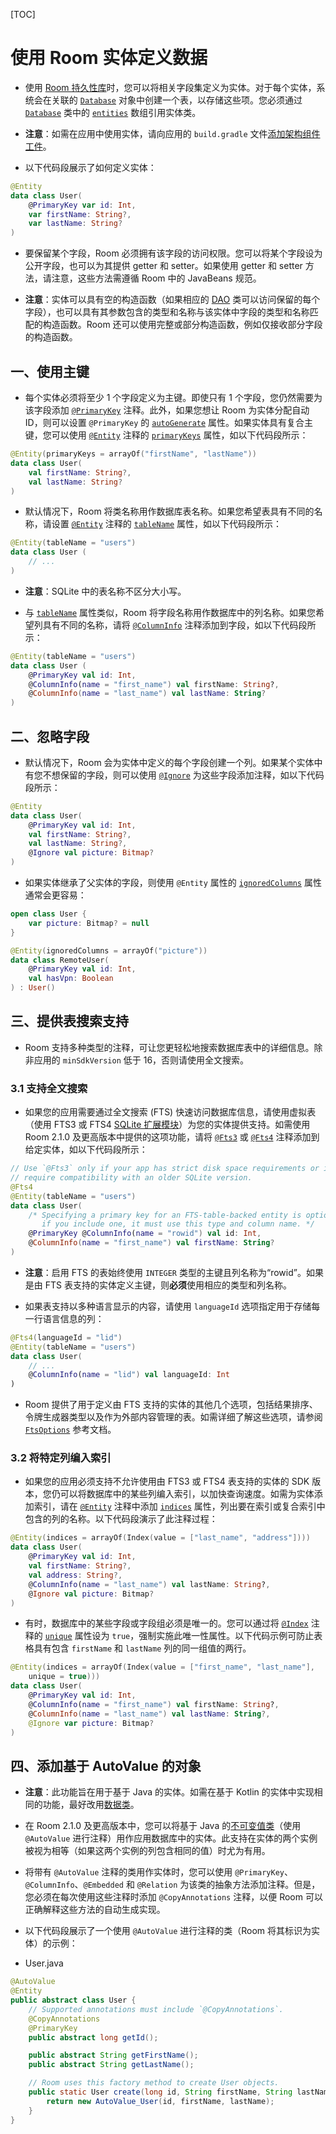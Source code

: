 [TOC]

# 使用 Room 实体定义数据

* 使用 [Room 持久性库](https://developer.android.google.cn/training/data-storage/room)时，您可以将相关字段集定义为实体。对于每个实体，系统会在关联的 [`Database`](https://developer.android.google.cn/reference/androidx/room/Database) 对象中创建一个表，以存储这些项。您必须通过 [`Database`](https://developer.android.google.cn/reference/androidx/room/Database) 类中的 [`entities`](https://developer.android.google.cn/reference/androidx/room/Database#entities()) 数组引用实体类。

* **注意**：如需在应用中使用实体，请向应用的 `build.gradle` 文件[添加架构组件工件](https://developer.android.google.cn/topic/libraries/architecture/adding-components)。

* 以下代码段展示了如何定义实体：

```kotlin
@Entity
data class User(
	@PrimaryKey var id: Int,
    var firstName: String?,
    var lastName: String?
)    
```

* 要保留某个字段，Room 必须拥有该字段的访问权限。您可以将某个字段设为公开字段，也可以为其提供 getter 和 setter。如果使用 getter 和 setter 方法，请注意，这些方法需遵循 Room 中的 JavaBeans 规范。

* **注意**：实体可以具有空的构造函数（如果相应的 [DAO](https://developer.android.google.cn/training/data-storage/room/accessing-data) 类可以访问保留的每个字段），也可以具有其参数包含的类型和名称与该实体中字段的类型和名称匹配的构造函数。Room 还可以使用完整或部分构造函数，例如仅接收部分字段的构造函数。

## 一、使用主键

* 每个实体必须将至少 1 个字段定义为主键。即使只有 1 个字段，您仍然需要为该字段添加 [`@PrimaryKey`](https://developer.android.google.cn/reference/androidx/room/PrimaryKey) 注释。此外，如果您想让 Room 为实体分配自动 ID，则可以设置 `@PrimaryKey` 的 [`autoGenerate`](https://developer.android.google.cn/reference/androidx/room/PrimaryKey#autoGenerate()) 属性。如果实体具有复合主键，您可以使用 [`@Entity`](https://developer.android.google.cn/reference/androidx/room/Entity) 注释的 [`primaryKeys`](https://developer.android.google.cn/reference/androidx/room/Entity#primaryKeys()) 属性，如以下代码段所示：

```kotlin
@Entity(primaryKeys = arrayOf("firstName", "lastName"))
data class User(
    val firstName: String?,
    val lastName: String?
)
```

* 默认情况下，Room 将类名称用作数据库表名称。如果您希望表具有不同的名称，请设置 [`@Entity`](https://developer.android.google.cn/reference/androidx/room/Entity) 注释的 [`tableName`](https://developer.android.google.cn/reference/androidx/room/Entity#tableName()) 属性，如以下代码段所示：

```kotlin
@Entity(tableName = "users")
data class User (
    // ...
)
```

* **注意**：SQLite 中的表名称不区分大小写。

* 与 [`tableName`](https://developer.android.google.cn/reference/androidx/room/Entity#tableName()) 属性类似，Room 将字段名称用作数据库中的列名称。如果您希望列具有不同的名称，请将 [`@ColumnInfo`](https://developer.android.google.cn/reference/androidx/room/ColumnInfo) 注释添加到字段，如以下代码段所示：

```kotlin
@Entity(tableName = "users")
data class User (
    @PrimaryKey val id: Int,
    @ColumnInfo(name = "first_name") val firstName: String?,
    @ColumnInfo(name = "last_name") val lastName: String?
)
```

## 二、忽略字段

* 默认情况下，Room 会为实体中定义的每个字段创建一个列。如果某个实体中有您不想保留的字段，则可以使用 [`@Ignore`](https://developer.android.google.cn/reference/androidx/room/Ignore) 为这些字段添加注释，如以下代码段所示：

```kotlin
@Entity
data class User(
    @PrimaryKey val id: Int,
    val firstName: String?,
    val lastName: String?,
    @Ignore val picture: Bitmap?
)
```

* 如果实体继承了父实体的字段，则使用 `@Entity` 属性的 [`ignoredColumns`](https://developer.android.google.cn/reference/androidx/room/Entity#ignoredcolumns) 属性通常会更容易：

```kotlin
open class User {
    var picture: Bitmap? = null
}

@Entity(ignoredColumns = arrayOf("picture"))
data class RemoteUser(
    @PrimaryKey val id: Int,
    val hasVpn: Boolean
) : User()
```

## 三、提供表搜索支持

* Room 支持多种类型的注释，可让您更轻松地搜索数据库表中的详细信息。除非应用的 `minSdkVersion` 低于 16，否则请使用全文搜索。

### 3.1 支持全文搜索

* 如果您的应用需要通过全文搜索 (FTS) 快速访问数据库信息，请使用虚拟表（使用 FTS3 或 FTS4 [SQLite 扩展模块](https://www.sqlite.org/fts3.html)）为您的实体提供支持。如需使用 Room 2.1.0 及更高版本中提供的这项功能，请将 [`@Fts3`](https://developer.android.google.cn/reference/androidx/room/Fts3) 或 [`@Fts4`](https://developer.android.google.cn/reference/androidx/room/Fts4) 注释添加到给定实体，如以下代码段所示：

```kotlin
// Use `@Fts3` only if your app has strict disk space requirements or if you
// require compatibility with an older SQLite version.
@Fts4
@Entity(tableName = "users")
data class User(
    /* Specifying a primary key for an FTS-table-backed entity is optional, but
       if you include one, it must use this type and column name. */
    @PrimaryKey @ColumnInfo(name = "rowid") val id: Int,
    @ColumnInfo(name = "first_name") val firstName: String?
)
```

* **注意**：启用 FTS 的表始终使用 `INTEGER` 类型的主键且列名称为“rowid”。如果是由 FTS 表支持的实体定义主键，则**必须**使用相应的类型和列名称。

* 如果表支持以多种语言显示的内容，请使用 `languageId` 选项指定用于存储每一行语言信息的列：

```kotlin
@Fts4(languageId = "lid")
@Entity(tableName = "users")
data class User(
    // ...
    @ColumnInfo(name = "lid") val languageId: Int
)
```

* Room 提供了用于定义由 FTS 支持的实体的其他几个选项，包括结果排序、令牌生成器类型以及作为外部内容管理的表。如需详细了解这些选项，请参阅 [`FtsOptions`](https://developer.android.google.cn/reference/androidx/room/FtsOptions) 参考文档。

### 3.2 将特定列编入索引

* 如果您的应用必须支持不允许使用由 FTS3 或 FTS4 表支持的实体的 SDK 版本，您仍可以将数据库中的某些列编入索引，以加快查询速度。如需为实体添加索引，请在 [`@Entity`](https://developer.android.google.cn/reference/androidx/room/Entity) 注释中添加 [`indices`](https://developer.android.google.cn/reference/androidx/room/Entity#indices()) 属性，列出要在索引或复合索引中包含的列的名称。以下代码段演示了此注释过程：

```kotlin
@Entity(indices = arrayOf(Index(value = ["last_name", "address"])))
data class User(
    @PrimaryKey val id: Int,
    val firstName: String?,
    val address: String?,
    @ColumnInfo(name = "last_name") val lastName: String?,
    @Ignore val picture: Bitmap?
)
```

* 有时，数据库中的某些字段或字段组必须是唯一的。您可以通过将 [`@Index`](https://developer.android.google.cn/reference/androidx/room) 注释的 [`unique`](https://developer.android.google.cn/reference/androidx/room#unique()) 属性设为 `true`，强制实施此唯一性属性。以下代码示例可防止表格具有包含 `firstName` 和 `lastName` 列的同一组值的两行。

```kotlin
@Entity(indices = arrayOf(Index(value = ["first_name", "last_name"],
    unique = true)))
data class User(
    @PrimaryKey val id: Int,
    @ColumnInfo(name = "first_name") val firstName: String?,
    @ColumnInfo(name = "last_name") val lastName: String?,
    @Ignore var picture: Bitmap?
)
```

## 四、添加基于 AutoValue 的对象

* **注意**：此功能旨在用于基于 Java 的实体。如需在基于 Kotlin 的实体中实现相同的功能，最好改用[数据类](https://kotlinlang.org/docs/reference/data-classes.html)。

* 在 Room 2.1.0 及更高版本中，您可以将基于 Java 的[不可变值类](https://github.com/google/auto/blob/master/value/userguide/index.md)（使用 `@AutoValue` 进行注释）用作应用数据库中的实体。此支持在实体的两个实例被视为相等（如果这两个实例的列包含相同的值）时尤为有用。

* 将带有 `@AutoValue` 注释的类用作实体时，您可以使用 `@PrimaryKey`、`@ColumnInfo`、`@Embedded` 和 `@Relation` 为该类的抽象方法添加注释。但是，您必须在每次使用这些注释时添加 `@CopyAnnotations` 注释，以便 Room 可以正确解释这些方法的自动生成实现。

* 以下代码段展示了一个使用 `@AutoValue` 进行注释的类（Room 将其标识为实体）的示例：

* User.java

```java
@AutoValue
@Entity
public abstract class User {
	// Supported annotations must include `@CopyAnnotations`.
    @CopyAnnotations
    @PrimaryKey
    public abstract long getId();

    public abstract String getFirstName();
    public abstract String getLastName();

	// Room uses this factory method to create User objects.
    public static User create(long id, String firstName, String lastName) {
    	return new AutoValue_User(id, firstName, lastName);
	}
}    
```

[
  ](https://developer.android.google.cn/training/data-storage/room/accessing-data)